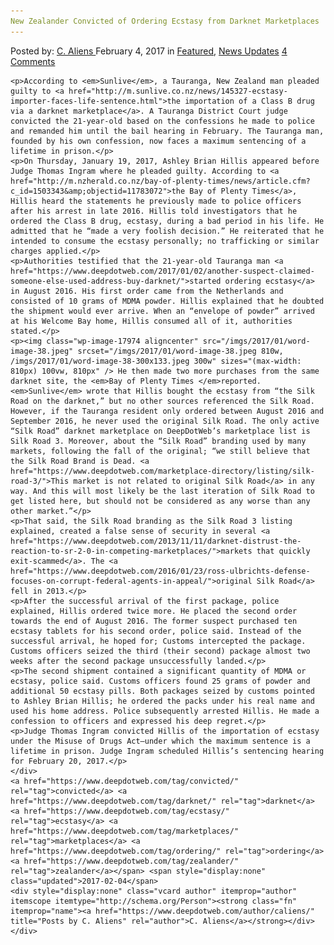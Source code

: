 ```yaml
---
New Zealander Convicted of Ordering Ecstasy from Darknet Marketplaces
---
```

<article class="post-listing post-17970 post type-post status-publish format-standard has-post-thumbnail hentry  tag-convicted tag-darknet tag-ecstasy tag-marketplaces tag-ordering tag-zealander">
    <div class="post-inner">
        <span>Posted by: <a href="https://www.deepdotweb.com/author/caliens/" title="">C. Aliens </a></span>
    <span>February 4, 2017</span>
    <span>in <a href="https://www.deepdotweb.com/category/deepdot-news/" rel="category tag">Featured</a>, <a href="https://www.deepdotweb.com/category/news-updates/" rel="category tag">News Updates</a></span>
    <span><a href="https://www.deepdotweb.com/2017/02/04/new-zealander-convicted-ordering-ecstasy-darknet-marketplaces/#comments">4 Comments</a></span>
    </p>
    <div class="clear"></div>
    
    <p>According to <em>Sunlive</em>, a Tauranga, New Zealand man pleaded guilty to <a href="http://m.sunlive.co.nz/news/145327-ecstasy-importer-faces-life-sentence.html">the importation of a Class B drug via a darknet marketplace</a>. A Tauranga District Court judge convicted the 21-year-old based on the confessions he made to police and remanded him until the bail hearing in February. The Tauranga man, founded by his own confession, now faces a maximum sentencing of a lifetime in prison.</p>
    <p>On Thursday, January 19, 2017, Ashley Brian Hillis appeared before Judge Thomas Ingram where he pleaded guilty. According to <a href="http://m.nzherald.co.nz/bay-of-plenty-times/news/article.cfm?c_id=1503343&amp;objectid=11783072">the Bay of Plenty Times</a>, Hillis heard the statements he previously made to police officers after his arrest in late 2016. Hillis told investigators that he ordered the Class B drug, ecstasy, during a bad period in his life. He admitted that he “made a very foolish decision.” He reiterated that he intended to consume the ecstasy personally; no trafficking or similar charges applied.</p>
    <p>Authorities testified that the 21-year-old Tauranga man <a href="https://www.deepdotweb.com/2017/01/02/another-suspect-claimed-someone-else-used-address-buy-darknet/">started ordering ecstasy</a> in August 2016. His first order came from the Netherlands and consisted of 10 grams of MDMA powder. Hillis explained that he doubted the shipment would ever arrive. When an “envelope of powder” arrived at his Welcome Bay home, Hillis consumed all of it, authorities stated.</p>
    <p><img class="wp-image-17974 aligncenter" src="/imgs/2017/01/word-image-38.jpeg" srcset="/imgs/2017/01/word-image-38.jpeg 810w, /imgs/2017/01/word-image-38-300x133.jpeg 300w" sizes="(max-width: 810px) 100vw, 810px" /> He then made two more purchases from the same darknet site, the <em>Bay of Plenty Times </em>reported. <em>Sunlive</em> wrote that Hillis bought the ecstasy from “the Silk Road on the darknet,” but no other sources referenced the Silk Road. However, if the Tauranga resident only ordered between August 2016 and September 2016, he never used the original Silk Road. The only active “Silk Road” darknet marketplace on DeepDotWeb’s marketplace list is Silk Road 3. Moreover, about the “Silk Road” branding used by many markets, following the fall of the original; “we still believe that the Silk Road Brand is Dead. <a href="https://www.deepdotweb.com/marketplace-directory/listing/silk-road-3/">This market is not related to original Silk Road</a> in any way. And this will most likely be the last iteration of Silk Road to get listed here, but should not be considered as any worse than any other market.”</p>
    <p>That said, the Silk Road branding as the Silk Road 3 listing explained, created a false sense of security in several <a href="https://www.deepdotweb.com/2013/11/11/darknet-distrust-the-reaction-to-sr-2-0-in-competing-marketplaces/">markets that quickly exit-scammed</a>. The <a href="https://www.deepdotweb.com/2016/01/23/ross-ulbrichts-defense-focuses-on-corrupt-federal-agents-in-appeal/">original Silk Road</a> fell in 2013.</p>
    <p>After the successful arrival of the first package, police explained, Hillis ordered twice more. He placed the second order towards the end of August 2016. The former suspect purchased ten ecstasy tablets for his second order, police said. Instead of the successful arrival, he hoped for; Customs intercepted the package. Customs officers seized the third (their second) package almost two weeks after the second package unsuccessfully landed.</p>
    <p>The second shipment contained a significant quantity of MDMA or ecstasy, police said. Customs officers found 25 grams of powder and additional 50 ecstasy pills. Both packages seized by customs pointed to Ashley Brian Hillis; he ordered the packs under his real name and used his home address. Police subsequently arrested Hillis. He made a confession to officers and expressed his deep regret.</p>
    <p>Judge Thomas Ingram convicted Hillis of the importation of ecstasy under the Misuse of Drugs Act—under which the maximum sentence is a lifetime in prison. Judge Ingram scheduled Hillis’s sentencing hearing for February 20, 2017.</p>
    </div>
    <a href="https://www.deepdotweb.com/tag/convicted/" rel="tag">convicted</a> <a href="https://www.deepdotweb.com/tag/darknet/" rel="tag">darknet</a> <a href="https://www.deepdotweb.com/tag/ecstasy/" rel="tag">ecstasy</a> <a href="https://www.deepdotweb.com/tag/marketplaces/" rel="tag">marketplaces</a> <a href="https://www.deepdotweb.com/tag/ordering/" rel="tag">ordering</a> <a href="https://www.deepdotweb.com/tag/zealander/" rel="tag">zealander</a></span> <span style="display:none" class="updated">2017-02-04</span>
    <div style="display:none" class="vcard author" itemprop="author" itemscope itemtype="http://schema.org/Person"><strong class="fn" itemprop="name"><a href="https://www.deepdotweb.com/author/caliens/" title="Posts by C. Aliens" rel="author">C. Aliens</a></strong></div>
    </div>
</article>


